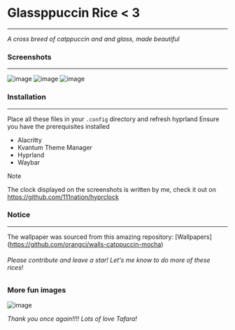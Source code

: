 # Glassppuccin Rice < 3
---
_A cross breed of catppuccin and and glass, made beautiful_

### Screenshots
---
![image](https://github.com/user-attachments/assets/8f8ff23e-291b-42f8-a655-9822f286f6a8)
![image](https://github.com/user-attachments/assets/a784b9fa-d72e-4532-a7ba-01a06c711f2f)
![image](https://github.com/user-attachments/assets/d2f91b4a-d38f-4c99-af93-86676d3868cc)

### Installation
---
Place all these files in your `.config` directory and refresh hyprland
Ensure you have the prerequisites installed
* Alacritty
* Kvantum Theme Manager
* Hyprland
* Waybar

> [!Note]
> The clock displayed on the screenshots is written by me, check it out on
> https://github.com/111nation/hyprclock

### Notice
---
The wallpaper was sourced from this amazing repository: [Wallpapers] (https://github.com/orangci/walls-catppuccin-mocha)

###### Please contribute and leave a star! Let's me know to do more of these rices!

### More fun images
![image](https://github.com/user-attachments/assets/baddb119-b41e-459d-ac59-2c51a244c4da)

_Thank you once again!!!!
Lots of love
Tafara!_

